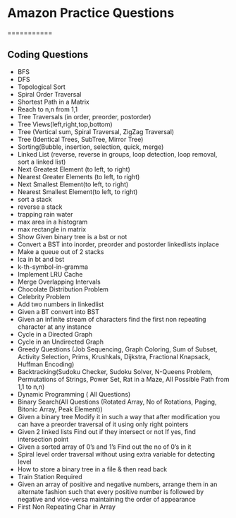 # Amazon Practice Questions
===========
## Coding Questions
*	 BFS
*	 DFS
*	 Topological Sort
*	 Spiral Order Traversal
*	 Shortest Path in a Matrix
*	 Reach to n,n from 1,1
*	 Tree Traversals (in order, preorder, postorder)
*	 Tree Views(left,right,top,bottom)
*	 Tree (Vertical sum, Spiral Traversal, ZigZag Traversal)
*	 Tree (Identical Trees, SubTree, Mirror Tree)
*	 Sorting(Bubble, insertion, selection, quick, merge)
*	 Linked List (reverse, reverse in groups, loop detection, loop removal, sort a linked list)
*	 Next Greatest Element (to left, to right)
*	 Nearest Greater Elements (to left, to right)
*	 Next Smallest Element(to left, to right)
*	 Nearest Smallest Element(to left, to right)
*	 sort a stack
*	 reverse a stack
*	 trapping rain water
*	 max area in a histogram
*	 max rectangle in matrix
*	 Show Given binary tree is a bst or not
*	 Convert a BST into inorder, preorder and postorder linkedlists inplace
*	 Make a queue out of 2 stacks
*	 lca in bt and bst
*	 k-th-symbol-in-gramma
*	 Implement LRU Cache
*	 Merge Overlapping Intervals
*	 Chocolate Distribution Problem
*	 Celebrity Problem
*	 Add two numbers in linkedlist
*	 Given a BT convert into BST
*	 Given an infinite stream of characters find the first non repeating character at any instance
*	 Cycle in a Directed Graph
*	 Cycle in an Undirected Graph
*	 Greedy Questions (Job Sequencing, Graph Coloring, Sum of Subset, Activity Selection, Prims, Krushkals, Dijkstra, Fractional Knapsack, Huffman Encoding)
*	 Backtracking(Sudoku Checker, Sudoku Solver, N-Queens Problem, Permutations of Strings, Power Set, Rat in a Maze, All Possible Path from 1,1 to n,n)
*	 Dynamic Programming ( All Questions)
*	 Binary Search(All Questions (Rotated Array, No of Rotations, Paging, Bitonic Array, Peak Element))
*	 Given a binary tree  Modify it in such a way that after modification you can have a preorder traversal of it using only right pointers
*	 Given 2 linked lists  Find out if they intersect or not If yes, find intersection point
*	 Given a sorted array of 0’s and 1’s  Find out the no of 0’s in it
*	 Spiral level order traversal without using extra variable for detecting level
*	 How to store a binary tree in a file & then read back
*	 Train Station Required
*	 Given an array of positive and negative numbers, arrange them in an alternate fashion such that every positive number is followed by negative and vice-versa maintaining the order of appearance
*	 First Non Repeating Char in Array
